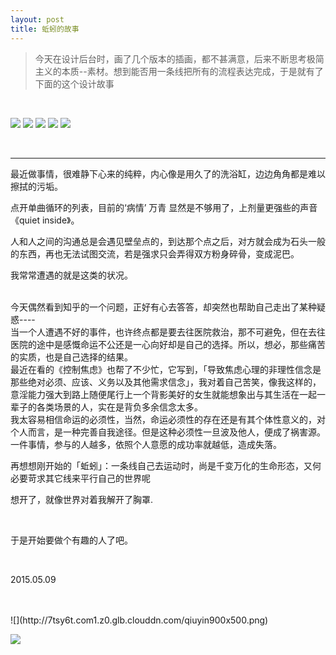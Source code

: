 ```yaml
---
layout: post
title: 蚯蚓的故事
---
```



 > 今天在设计后台时，画了几个版本的插画，都不甚满意，后来不断思考极简主义的本质--素材。想到能否用一条线把所有的流程表达完成，于是就有了下面的这个设计故事
<br>

![](http://7tsy6t.com1.z0.glb.clouddn.com/qiuyin蚯蚓的故事@2x.png)
![](http://7tsy6t.com1.z0.glb.clouddn.com/qiuyin出生@2x.png)
![](http://7tsy6t.com1.z0.glb.clouddn.com/qiuyin艰辛@2x.png)
![](http://7tsy6t.com1.z0.glb.clouddn.com/qiuyin成长@2x.png)
![](http://7tsy6t.com1.z0.glb.clouddn.com/qiuyin收获@2x.png)

<br>

---

最近做事情，很难静下心来的纯粹，内心像是用久了的洗浴缸，边边角角都是难以擦拭的污垢。
<br>

点开单曲循环的列表，目前的‘病情’ 万青 显然是不够用了，上剂量更强些的声音《quiet inside》。
<br>

人和人之间的沟通总是会遇见壁垒点的，到达那个点之后，对方就会成为石头一般的东西，再也无法试图交流，若是强求只会弄得双方粉身碎骨，变成泥巴。
<br>

我常常遭遇的就是这类的状况。

<br>
今天偶然看到知乎的一个问题，正好有心去答答，却突然也帮助自己走出了某种疑惑----
<br>
当一个人遭遇不好的事件，也许终点都是要去往医院救治，那不可避免，但在去往医院的途中是感慨命运不公还是一心向好却是自己的选择。所以，想必，那些痛苦的实质，也是自己选择的结果。
<br>
最近在看的《控制焦虑》也帮了不少忙，它写到，「导致焦虑心理的非理性信念是那些绝对必须、应该、义务以及其他需求信念」，我对着自己苦笑，像我这样的，意淫能力强大到路上随便尾行上一个背影美好的女生就能想象出与其生活在一起一辈子的各类场景的人，实在是背负多余信念太多。

<br>
我太容易相信命运的必须性，当然，命运必须性的存在还是有其个体性意义的，对个人而言，是一种完善自我途径。但是这种必须性一旦波及他人，便成了祸害源。一件事情，参与的人越多，依照个人意愿的成功率就越低，造成失落。
<br>

再想想刚开始的「蚯蚓」：一条线自己去运动时，尚是千变万化的生命形态，又何必要苛求其它线来平行自己的世界呢
<br>


想开了，就像世界对着我解开了胸罩.

<br>

于是开始要做个有趣的人了吧。

<br>

2015.05.09

<br>
<br>
![](http://7tsy6t.com1.z0.glb.clouddn.com/qiuyin900x500.png)

![](http://7tsy6t.com1.z0.glb.clouddn.com/qiuyin求关注@2x.png)


